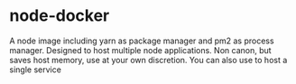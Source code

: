 # node-docker

A node image including yarn as package manager and pm2 as process manager. Designed to host multiple node applications. Non canon, but saves host memory, use at your own discretion. You can also use to host a single service
